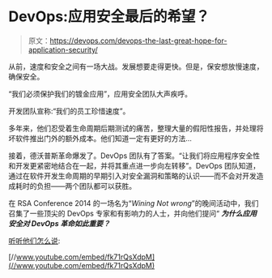 # DevOps:应用安全最后的希望？

> 原文：<https://devops.com/devops-the-last-great-hope-for-application-security/>

从前，速度和安全之间有一场大战。发展想要走得更快。但是，保安想放慢速度，确保安全。

“我们必须保护我们的镀金应用”，应用安全团队大声疾呼。

开发团队宣称:“我们的员工珍惜速度”。

多年来，他们忍受着生命周期后期测试的痛苦，整理大量的假阳性报告，并处理将坏软件推出门外的额外成本。他们知道一定有更好的方法…

接着，德沃普斯革命爆发了。DevOps 团队有了答案。“让我们将应用程序安全性和开发更紧密地结合在一起，并将其重点进一步向左转移”。DevOps 团队知道，通过在软件开发生命周期的早期引入对安全漏洞和策略的认识——而不会对开发造成耗时的负担——两个团队都可以获胜。

在 RSA Conference 2014 的一场名为“*Wining Not wrong*”的晚间活动中，我们召集了一些顶尖的 DevOps 专家和有影响力的人士，并向他们提问“ ***为什么应用安全对 DevOps 革命如此重要？***

[听听他们怎么说](https://youtu.be/fk71rQsXdpM):

[//www.youtube.com/embed/fk71rQsXdpM](//www.youtube.com/embed/fk71rQsXdpM)